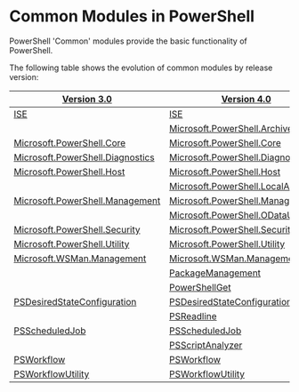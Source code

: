 #  Common Modules in PowerShell

PowerShell 'Common' modules provide the basic functionality of PowerShell.

The following table shows the evolution of common modules by release version:

[Version 3.0](V3.0/ToC.md) | [Version 4.0](V3.0/ToC.md) | [V 5.0](V5.0/ToC.md) | [V 5.1](V5.1/ToC.md)
------- | ------- | ------- | -------
[ISE](V3.0/ISE/ISE.md)|[ISE](V4.0/ISE/ISE.md)|[ISE](V5.0/ISE/ISE.md)|[ISE](V5.1/ISE/ISE.md)
 | |[Microsoft.PowerShell.Archive](V5.0/Microsoft.PowerShell.Archive/Microsoft.PowerShell.Archive.md)|[Microsoft.PowerShell.Archive](V5.1/Microsoft.PowerShell.Archive/Microsoft.PowerShell.Archive.md)
[Microsoft.PowerShell.Core](V3.0/Microsoft.PowerShell.Core/Microsoft.PowerShell.Core.md)|[Microsoft.PowerShell.Core](V4.0/Microsoft.PowerShell.Core/Microsoft.PowerShell.Core.md)|[Microsoft.PowerShell.Core](V5.0/Microsoft.PowerShell.Core/Microsoft.PowerShell.Core.md)|[Microsoft.PowerShell.Core](V5.1/Microsoft.PowerShell.Core/Microsoft.PowerShell.Core.md)
[Microsoft.PowerShell.Diagnostics](V3.0/Microsoft.PowerShell.Diagnostics/Microsoft.PowerShell.Diagnostics.md)|[Microsoft.PowerShell.Diagnostics](V4.0/Microsoft.PowerShell.Diagnostics/Microsoft.PowerShell.Diagnostics.md)|[Microsoft.PowerShell.Diagnostics](V5.0/Microsoft.PowerShell.Diagnostics/Microsoft.PowerShell.Diagnostics.md)|[Microsoft.PowerShell.Diagnostics](V5.1/Microsoft.PowerShell.Diagnostics/Microsoft.PowerShell.Diagnostics.md)
[Microsoft.PowerShell.Host](V3.0/Microsoft.PowerShell.Host/Microsoft.PowerShell.Host.md)|[Microsoft.PowerShell.Host](V4.0/Microsoft.PowerShell.Host/Microsoft.PowerShell.Host.md)|[Microsoft.PowerShell.Host](V5.0/Microsoft.PowerShell.Host/Microsoft.PowerShell.Host.md)|[Microsoft.PowerShell.Host](V5.1/Microsoft.PowerShell.Host/Microsoft.PowerShell.Host.md)
 | |[Microsoft.PowerShell.LocalAccounts](V5.0/Microsoft.PowerShell.LocalAccounts/Microsoft.PowerShell.LocalAccounts.md)|[Microsoft.PowerShell.LocalAccounts](V5.1/Microsoft.PowerShell.LocalAccounts/Microsoft.PowerShell.LocalAccounts.md)
[Microsoft.PowerShell.Management](V3.0/Microsoft.PowerShell.Management/Microsoft.PowerShell.Management.md)|[Microsoft.PowerShell.Management](V4.0/Microsoft.PowerShell.Management/Microsoft.PowerShell.Management.md)|[Microsoft.PowerShell.Management](V5.0/Microsoft.PowerShell.Management/Microsoft.PowerShell.Management.md)|[Microsoft.PowerShell.Management](V5.1/Microsoft.PowerShell.Management/Microsoft.PowerShell.Management.md)
 | |[Microsoft.PowerShell.ODataUtils](V5.0/Microsoft.PowerShell.ODataUtils/Microsoft.PowerShell.ODataUtils.md)|[Microsoft.PowerShell.ODataUtils](V5.1/Microsoft.PowerShell.ODataUtils/Microsoft.PowerShell.ODataUtils.md)
[Microsoft.PowerShell.Security](V3.0/Microsoft.PowerShell.Security/Microsoft.PowerShell.Security.md)|[Microsoft.PowerShell.Security](V4.0/Microsoft.PowerShell.Security/Microsoft.PowerShell.Security.md)|[Microsoft.PowerShell.Security](V5.0/Microsoft.PowerShell.Security/Microsoft.PowerShell.Security.md)|[Microsoft.PowerShell.Security](V5.1/Microsoft.PowerShell.Security/Microsoft.PowerShell.Security.md)
[Microsoft.PowerShell.Utility](V3.0/Microsoft.PowerShell.Utility/Microsoft.PowerShell.Utility.md)|[Microsoft.PowerShell.Utility](V4.0/Microsoft.PowerShell.Utility/Microsoft.PowerShell.Utility.md)|[Microsoft.PowerShell.Utility](V5.0/Microsoft.PowerShell.Utility/Microsoft.PowerShell.Utility.md)|[Microsoft.PowerShell.Utility](V5.1/Microsoft.PowerShell.Utility/Microsoft.PowerShell.Utility.md)
[Microsoft.WSMan.Management](V3.0/Microsoft.WSMan.Management/Microsoft.WSMan.Management.md)|[Microsoft.WSMan.Management](V4.0/Microsoft.WSMan.Management/Microsoft.WSMan.Management.md)|[Microsoft.WSMan.Management](V5.0/Microsoft.WSMan.Management/Microsoft.WSMan.Management.md)|[Microsoft.WSMan.Management](V5.1/Microsoft.WSMan.Management/Microsoft.WSMan.Management.md)
 | |[PackageManagement](V5.0/PackageManagement/PackageManagement.md)|[PackageManagement](V5.0/PackageManagement/PackageManagement.md)
 | |[PowerShellGet](V5.0/PowerShellGet/PowerShellGet.md)|[PowerShellGet](V5.1/PowerShellGet/PowerShellGet.md)
 |[PSDesiredStateConfiguration](V4.0/PSDesiredStateConfiguration/PSDesiredStateConfiguration.md)|[PSDesiredStateConfiguration](V5.0/PSDesiredStateConfiguration/PSDesiredStateConfiguration.md)|[PSDesiredStateConfiguration](V5.1/PSDesiredStateConfiguration/PSDesiredStateConfiguration.md)
 | |[PSReadline](V5.0/PSReadline/PSReadline.md)|[PSReadline](V5.1/PSReadline/PSReadline.md)
[PSScheduledJob](V3.0/PSScheduledJob/PSScheduledJob.md)|[PSScheduledJob](V4.0/PSScheduledJob/PSScheduledJob.md)|[PSScheduledJob](V5.0/PSScheduledJob/PSScheduledJob.md)|[PSScheduledJob](V5.1/PSScheduledJob/PSScheduledJob.md)
 | |[PSScriptAnalyzer](V3.0/PSScriptAnalyzer/PSScriptAnalyzer.md)|
[PSWorkflow](V3.0/PSWorkflow/PSWorkflow.md)|[PSWorkflow](V4.0/PSWorkflow/PSWorkflow.md)|[PSWorkflow](V5.0/PSWorkflow/PSWorkflow.md)|[PSWorkflow](V5.1/PSWorkflow/PSWorkflow.md)
[PSWorkflowUtility](V3.0/PSWorkflowUtility/PSWorkflowUtility.md)|[PSWorkflowUtility](V4.0/PSWorkflowUtility/PSWorkflowUtility.md)|[PSWorkflowUtility](V5.0/PSWorkflowUtility/PSWorkflowUtility.md)|[PSWorkflowUtility](V5.1/PSWorkflowUtility/PSWorkflowUtility.md)
